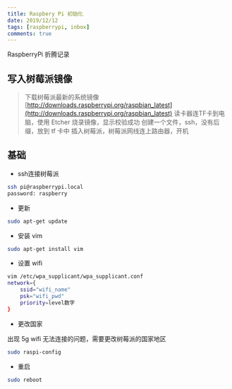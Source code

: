```yaml
---
title: Raspbery Pi 初始化
date: 2019/12/12
tags: [raspberrypi, inbox]
comments: true
---
```


RaspberryPi 折腾记录
<!--more-->

## 写入树莓派镜像

>下载树莓派最新的系统镜像
>[http://downloads.raspberrypi.org/raspbian_latest](http://downloads.raspberrypi.org/raspbian_latest)
>读卡器连TF卡到电脑，使用 Etcher 烧录镜像，显示校验成功
>创建一个文件，ssh，没有后缀，放到 tf 卡中
>插入树莓派，树莓派网线连上路由器，开机

## 基础

* ssh连接树莓派

```bash
ssh pi@raspberrypi.local
password: raspberry
```

* 更新

```bash
sudo apt-get update
```

* 安装 vim

```bash
sudo apt-get install vim
```

* 设置 wifi

```bash
vim /etc/wpa_supplicant/wpa_supplicant.conf
network={
    ssid="wifi_name"
    psk="wifi_pwd"
    priority=level数字
}
```

* 更改国家

出现 5g wifi 无法连接的问题，需要更改树莓派的国家地区

```bash
sudo raspi-config
```

* 重启

```bash
sudo reboot
```
